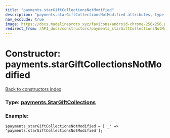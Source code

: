 ```yaml
---
title: "payments.starGiftCollectionsNotModified"
description: "payments.starGiftCollectionsNotModified attributes, type and example"
nav_exclude: true
image: https://docs.madelineproto.xyz/favicons/android-chrome-256x256.png
redirect_from: /API_docs/constructors/payments_starGiftCollectionsNotModified.html
---
```

# Constructor: payments.starGiftCollectionsNotModified  
[Back to constructors index](/API_docs/constructors/index.html)






### Type: [payments.StarGiftCollections](/API_docs/types/payments.StarGiftCollections.html)


### Example:

```
$payments_starGiftCollectionsNotModified = ['_' => 'payments.starGiftCollectionsNotModified'];
```  
